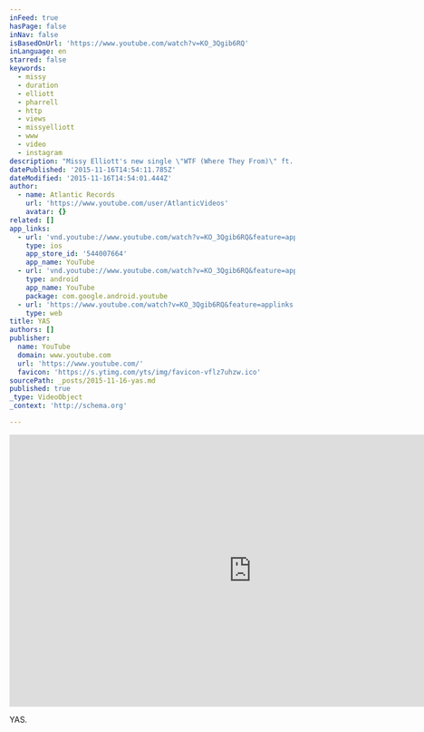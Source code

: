 ```yaml
---
inFeed: true
hasPage: false
inNav: false
isBasedOnUrl: 'https://www.youtube.com/watch?v=KO_3Qgib6RQ'
inLanguage: en
starred: false
keywords:
  - missy
  - duration
  - elliott
  - pharrell
  - http
  - views
  - missyelliott
  - www
  - video
  - instagram
description: "Missy Elliott's new single \"WTF (Where They From)\" ft. Pharrell Williams available now! Download: http://smarturl.it/WTFdownload Stream: http://smarturl.it/WTF_spotify Directed by: Dave Meyers & Missy Elliott Missy Elliott - \"WTF (Where They From)\" ft."
datePublished: '2015-11-16T14:54:11.785Z'
dateModified: '2015-11-16T14:54:01.444Z'
author:
  - name: Atlantic Records
    url: 'https://www.youtube.com/user/AtlanticVideos'
    avatar: {}
related: []
app_links:
  - url: 'vnd.youtube://www.youtube.com/watch?v=KO_3Qgib6RQ&feature=applinks'
    type: ios
    app_store_id: '544007664'
    app_name: YouTube
  - url: 'vnd.youtube://www.youtube.com/watch?v=KO_3Qgib6RQ&feature=applinks'
    type: android
    app_name: YouTube
    package: com.google.android.youtube
  - url: 'https://www.youtube.com/watch?v=KO_3Qgib6RQ&feature=applinks'
    type: web
title: YAS
authors: []
publisher:
  name: YouTube
  domain: www.youtube.com
  url: 'https://www.youtube.com/'
  favicon: 'https://s.ytimg.com/yts/img/favicon-vflz7uhzw.ico'
sourcePath: _posts/2015-11-16-yas.md
published: true
_type: VideoObject
_context: 'http://schema.org'

---
```

<iframe src="https://cdn.embedly.com/widgets/media.html?src=https%3A%2F%2Fwww.youtube.com%2Fembed%2FKO_3Qgib6RQ%3Ffeature%3Doembed&amp;url=https%3A%2F%2Fwww.youtube.com%2Fwatch%3Fv%3DKO_3Qgib6RQ&amp;image=https%3A%2F%2Fi.ytimg.com%2Fvi%2FKO_3Qgib6RQ%2Fhqdefault.jpg&amp;key=b7d04c9b404c499eba89ee7072e1c4f7&amp;type=text%2Fhtml&amp;schema=youtube" width="854" height="480" scrolling="no" frameborder="0" allowfullscreen="allowfullscreen" style=""></iframe>

YAS.